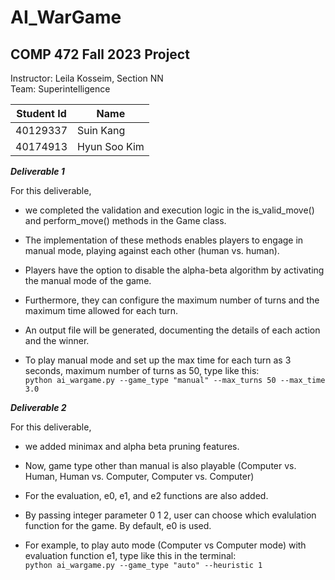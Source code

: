 # AI_WarGame

## COMP 472 Fall 2023 Project ##

Instructor: Leila Kosseim, Section NN <br/>
Team: Superintelligence

Student Id | Name
-----------|-------
40129337   | Suin Kang
40174913   | Hyun Soo Kim


***Deliverable 1***

For this deliverable, 

  * we completed the validation and execution logic in the is_valid_move() and perform_move() methods in the Game class. 

  * The implementation of these methods enables players to engage in manual mode, playing against each other (human vs. human).

  * Players have the option to disable the alpha-beta algorithm by activating the manual mode of the game. 

  * Furthermore, they can configure the maximum number of turns and the maximum time allowed for each turn.

  * An output file will be generated, documenting the details of each action and the winner.

  * To play manual mode and set up the max time for each turn as 3 seconds, maximum number of turns as 50, type like this:<br/>
    `python ai_wargame.py --game_type "manual" --max_turns 50 --max_time 3.0`
  
***Deliverable 2***

For this deliverable,

 * we added minimax and alpha beta pruning features.
 
 * Now, game type other than manual is also playable (Computer vs. Human, Human vs. Computer, Computer vs. Computer)

 * For the evaluation, e0, e1, and e2 functions are also added.

 * By passing integer parameter 0 1 2, user can choose which evalulation function for the game. By default, e0 is used.

 * For example, to play auto mode (Computer vs Computer mode) with evaluation function e1, type like this in the terminal:<br/>
  `python ai_wargame.py --game_type "auto" --heuristic 1`
